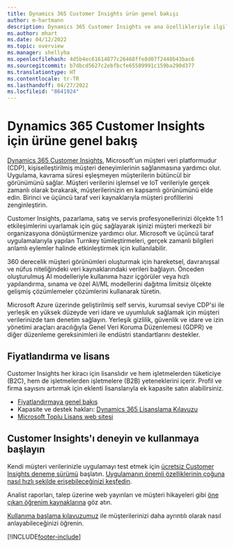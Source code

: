 ```yaml
---
title: Dynamics 365 Customer Insights ürün genel bakışı
author: m-hartmann
description: Dynamics 365 Customer Insights ve ana özellikleriyle ilgili bir genel bakış edinin.
ms.author: mhart
ms.date: 04/12/2022
ms.topic: overview
ms.manager: shellyha
ms.openlocfilehash: 4d5b4ec61614877c26468ffe8d07f2448b43bac6
ms.sourcegitcommit: b7dbcd5627c2ebfbcfe65589991c159ba290d377
ms.translationtype: HT
ms.contentlocale: tr-TR
ms.lasthandoff: 04/27/2022
ms.locfileid: "8641924"
---
```

# <a name="product-overview-for-dynamics-365-customer-insights"></a>Dynamics 365 Customer Insights için ürüne genel bakış

[Dynamics 365 Customer Insights](https://dynamics.microsoft.com/ai/customer-insights/), Microsoft'un müşteri veri platformudur (CDP), kişiselleştirilmiş müşteri deneyimlerinin sağlanmasına yardımcı olur. Uygulama, kavrama süresi eşleşmeyen müşterilerin bütüncül bir görünümünü sağlar. Müşteri verilerini işlemsel ve IoT verileriyle gerçek zamanlı olarak bırakarak, müşterilerinizin en kapsamlı görünümünü elde edin. Birinci ve üçüncü taraf veri kaynaklarıyla müşteri profillerini zenginleştirin. 

Customer Insights, pazarlama, satış ve servis profesyonellerinizi ölçekte 1:1 etkileşimlerini uyarlamak için güç sağlayarak işinizi müşteri merkezli bir organizasyona dönüştürmenize yardımcı olur. Microsoft ve üçüncü taraf uygulamalarıyla yapılan Turnkey tümleştirmeleri, gerçek zamanlı bilgileri anlamlı eylemler halinde etkinleştirmek için kullanılabilir.
 
360 derecelik müşteri görünümleri oluşturmak için hareketsel, davranışsal ve nüfus niteliğindeki veri kaynaklarındaki verileri bağlayın. Önceden oluşturulmuş AI modelleriyle kullanıma hazır içgörüler veya hızlı yapılandırma, sınama ve özel AI/ML modellerini dağıtma limitsiz ölçekte gelişmiş çözümlemeler çözümlerini kullanarak türetin.

Microsoft Azure üzerinde geliştirilmiş self servis, kurumsal seviye CDP'si ile yerleşik en yüksek düzeyde veri idare ve uyumluluk sağlamak için müşteri verilerinizde tam denetim sağlayın. Yerleşik gizlilik, güvenlik ve idare ve izin yönetimi araçları aracılığıyla Genel Veri Koruma Düzenlemesi (GDPR) ve diğer düzenleme gereksinimleri ile endüstri standartlarını destekler.

## <a name="pricing-and-licensing"></a>Fiyatlandırma ve lisans
Customer Insights her kiracı için lisanslıdır ve hem işletmelerden tüketiciye (B2C), hem de işletmelerden işletmelere (B2B) yeteneklerini içerir. Profil ve firma sayısını artırmak için eklenti lisanslarıyla ek kapasite satın alabilirsiniz.

- [Fiyatlandırmaya genel bakış](https://dynamics.microsoft.com/ai/customer-insights/pricing/)
- Kapasite ve destek hakları: [Dynamics 365 Lisanslama Kılavuzu](https://go.microsoft.com/fwlink/?LinkId=866544)
- [Microsoft Toplu Lisans web sitesi](https://www.microsoft.com/licensing/how-to-buy/how-to-buy)

## <a name="try-customer-insights-and-get-started"></a>Customer Insights'ı deneyin ve kullanmaya başlayın

Kendi müşteri verilerinizle uygulamayı test etmek için [ücretsiz Customer Insights deneme sürümü](https://signup.microsoft.com/create-account/signup?SKU=036c2481-aa8a-47cd-ab43-324f0c157c2d&ali=1&RU=https:%2F%2Fhome.ci.ai.dynamics.com%2Fstart%2Ftrial&products=036c2481-aa8a-47cd-ab43-324f0c157c2d) başlatın. [Uygulamanın önemli özelliklerinin çoğuna nasıl hızlı şekilde erişebileceğinizi keşfedin](trial-signup.md). 

Analist raporları, talep üzerine web yayınları ve müşteri hikayeleri gibi [öne çıkan öğrenim kaynaklarına](https://dynamics.microsoft.com/ai/customer-insights/resources/) göz atın.

[Kullanıma başlama kılavuzumuz](get-started.md) ile müşterilerinizi daha ayrıntılı olarak nasıl anlayabileceğinizi öğrenin.

[!INCLUDE[footer-include](includes/footer-banner.md)]
